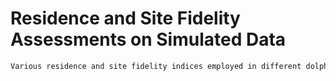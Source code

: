 # Residence and Site Fidelity Assessments on Simulated Data

```markdown
Various residence and site fidelity indices employed in different dolphin species, as reported in the literature through simulated capture-recapture scenarios, are evaluated to assess the sensitivity of these indices to changes in recapture and survival probabilities.
```
